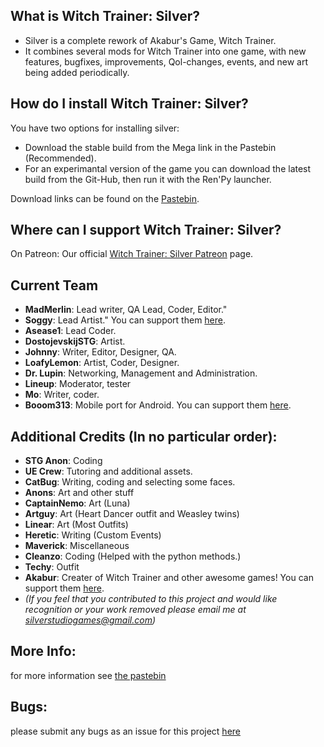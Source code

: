 
## What is Witch Trainer: Silver?

- Silver is a complete rework of Akabur's Game, Witch Trainer.
- It combines several mods for Witch Trainer into one game, with new features, bugfixes, improvements, Qol-changes, events, and new art being added periodically.


## How do I install Witch Trainer: Silver?

You have two options for installing silver:
- Download the stable build from the Mega link in the Pastebin (Recommended).
- For an experimantal version of the game you can download the latest build from the Git-Hub, then run it with the Ren'Py launcher.

Download links can be found on the [Pastebin](https://pastebin.com/6zbuZ5gS).


## Where can I support Witch Trainer: Silver?

On Patreon:
Our official [Witch Trainer: Silver Patreon](https://www.patreon.com/SilverStudioGames) page.


## Current Team
- **MadMerlin**:       Lead writer, QA Lead, Coder, Editor."
- **Soggy**:           Lead Artist." You can support them [here](https://www.patreon.com/SoggyIllustrations).
- **Asease1**:         Lead Coder.
- **DostojevskijSTG**: Artist.
- **Johnny**:          Writer, Editor, Designer, QA.
- **LoafyLemon**:      Artist, Coder, Designer.
- **Dr. Lupin**:       Networking, Management and Administration.
- **Lineup**:          Moderator, tester
- **Mo**:              Writer, coder.
- **Booom313**:	       Mobile port for Android. You can support them [here](https://www.patreon.com/booom313/).


## Additional Credits (In no particular order):
- **STG Anon**:		  Coding
- **UE Crew**:		  Tutoring and additional assets.
- **CatBug**:		  Writing, coding and selecting some faces.
- **Anons**:		  Art and other stuff
- **CaptainNemo**:	  Art (Luna)
- **Artguy**:		  Art (Heart Dancer outfit and Weasley twins)
- **Linear**:		  Art (Most Outfits)
- **Heretic**:		  Writing (Custom Events)
- **Maverick**:		  Miscellaneous
- **Cleanzo**:		  Coding (Helped with the python methods.)
- **Techy**:		  Outfit
- **Akabur**:		  Creater of Witch Trainer and other awesome games! You can support them [here](https://www.patreon.com/akabur). 
- *(If you feel that you contributed to this project and would like recognition or your work removed please email me at silverstudiogames@gmail.com)*

## More Info:
for more information see [the pastebin](https://pastebin.com/6zbuZ5gS)

## Bugs:
please submit any bugs as an issue for this project [here](https://github.com/slavetrainermod/WT-Silver/issues)
